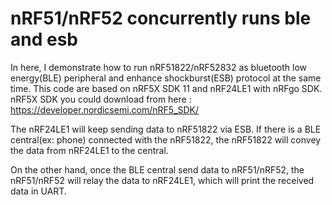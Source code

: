 # nRF51/nRF52 concurrently runs ble and esb
In here, I demonstrate how to run nRF51822/nRF52832 as bluetooth low energy(BLE) peripheral and enhance shockburst(ESB) protocol at the same time. This code are based on nRF5X SDK 11 and nRF24LE1 with nRFgo SDK. 
nRF5X SDK you could download from here : https://developer.nordicsemi.com/nRF5_SDK/


The nRF24LE1 will keep sending data to nRF51822 via ESB. If there is a BLE central(ex: phone) connected with the nRF51822, the nRF51822 will convey the data from nRF24LE1 to the central.

On the other hand, once the BLE central send data to nRF51/nRF52, the nRF51/nRF52 will relay the data to nRF24LE1, which will print the received data in UART.
